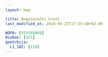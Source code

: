 ```yaml
---
layout: map

title: Bogojevački brest
last_modified_at: 2018-05-25T17:35:48+02:00

WDPA: [555589068]
BioRaS: [321]
geoSrbija:
  L1_182: [119]
---
```


